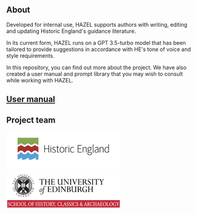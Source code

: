 ## About

Developed for internal use, HAZEL supports authors with writing, editing and updating Historic England's guidance literature. 

In its current form, HAZEL runs on a GPT 3.5-turbo model that has been tailored to provide suggestions in accordance with HE's tone of voice and style requirements. 

In this repository, you can find out more about the project. We have also created a user manual and prompt library that you may wish to consult while working with HAZEL. 

## [User manual](/other_pages/user_manual.md)

## Project team

<img src="/assets/images/HE.png" width="300" height="100">

<img src="/assets/images/UoE.png" width="300" height="100">



